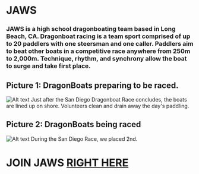 # JAWS
### JAWS is a high school dragonboating team based in Long Beach, CA. Dragonboat racing is a team sport comprised of up to 20 paddlers with one steersman and one caller. Paddlers aim to beat other boats in a competitive race anywhere from 250m to 2,000m. Technique, rhythm, and synchrony allow the boat to surge and take first place. 

## Picture 1: DragonBoats preparing to be raced. 
![Alt text](https://media.discordapp.net/attachments/745096048044933271/1026706658010857573/image0.jpg?width=1214&height=911)
Just after the San Diego Dragonboat Race concludes, the boats are lined up on shore. Volunteers clean and drain away the day's paddling. 

## Picture 2: DragonBoats being raced
![Alt text](https://cdn.discordapp.com/attachments/745096048044933271/1026706559457304596/image0.jpg)
During the San Diego Race, we placed 2nd. 

# JOIN JAWS [RIGHT HERE](https://www.instagram.com/jawsdbt/)
